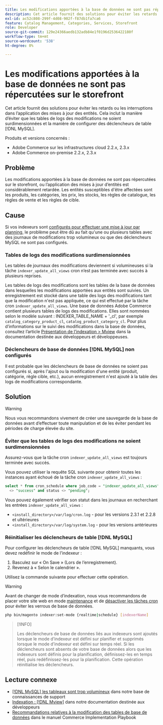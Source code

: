 ```yaml
---
title: Les modifications apportées à la base de données ne sont pas répercutées sur le storefront
description: Cet article fournit des solutions pour éviter les retards ou les interruptions dans l’application des mises à jour des entités. Cela inclut la manière d’éviter que les tables de logs des modifications ne soient surdimensionnées et la manière de configurer  [!DNL MySQL]  déclencheurs de table.
exl-id: ac52c808-299f-4d08-902f-f87db1fa7ca6
feature: Catalog Management, Categories, Services, Storefront
role: Developer
source-git-commit: 129e24366aedb132adb84e1f0196d2536422180f
workflow-type: tm+mt
source-wordcount: '538'
ht-degree: 0%

---
```


# Les modifications apportées à la base de données ne sont pas répercutées sur le storefront

Cet article fournit des solutions pour éviter les retards ou les interruptions dans l’application des mises à jour des entités. Cela inclut la manière d’éviter que les tables de logs des modifications ne soient surdimensionnées et la manière de configurer des déclencheurs de table [!DNL MySQL].

Produits et versions concernés :

* Adobe Commerce sur les infrastructures cloud 2.2.x, 2.3.x
* Adobe Commerce on-premise 2.2.x, 2.3.x

## Problème

Les modifications apportées à la base de données ne sont pas répercutées sur le storefront, ou l’application des mises à jour d’entités est considérablement retardée. Les entités susceptibles d&#39;être affectées sont les produits, les catégories, les prix, les stocks, les règles de catalogue, les règles de vente et les règles de cible.

## Cause

Si vos indexeurs sont [configurés pour effectuer une mise à jour par planning](https://experienceleague.adobe.com/fr/docs/commerce-operations/configuration-guide/cli/manage-indexers#configure-indexers), le problème peut être dû au fait qu&#39;une ou plusieurs tables avec des journaux de modifications trop volumineux ou que des déclencheurs MySQL ne sont pas configurés.

### Tables de logs des modifications surdimensionnées

Les tables de journaux des modifications deviennent si volumineuses si la tâche `indexer_update_all_views` cron n’est pas terminée avec succès à plusieurs reprises.

Les tables de logs des modifications sont les tables de la base de données dans lesquelles les modifications apportées aux entités sont suivies. Un enregistrement est stocké dans une table des logs des modifications tant que la modification n&#39;est pas appliquée, ce qui est effectué par la tâche cron `indexer_update_all_views`. Une base de données Adobe Commerce contient plusieurs tables de logs des modifications. Elles sont nommées selon le modèle suivant : INDEXER\_TABLE\_NAME + &#39;\_cl&#39;, par exemple `catalog_category_product_cl`, `catalog_product_category_cl`. Pour plus d’informations sur le suivi des modifications dans la base de données, consultez l’article [Présentation de l’indexation > Mview](https://developer.adobe.com/commerce/php/development/components/indexing/#mview) dans la documentation destinée aux développeurs et développeuses.

### Déclencheurs de base de données [!DNL MySQL] non configurés

Il est probable que les déclencheurs de base de données ne soient pas configurés si, après l&#39;ajout ou la modification d&#39;une entité (produit, catégorie, règle cible, etc.), aucun enregistrement n&#39;est ajouté à la table des logs de modifications correspondante.

## Solution

>[!WARNING]
>
>Nous vous recommandons vivement de créer une sauvegarde de la base de données avant d’effectuer toute manipulation et de les éviter pendant les périodes de charge élevée du site.

### Éviter que les tables de logs des modifications ne soient surdimensionnées

Assurez-vous que la tâche cron `indexer_update_all_views` est toujours terminée avec succès.

Vous pouvez utiliser la requête SQL suivante pour obtenir toutes les instances ayant échoué de la tâche cron `indexer_update_all_views` :

```sql
select * from cron_schedule where job_code = "indexer_update_all_views" and status
  <> "success" and status <> "pending";
```

Vous pouvez également vérifier son statut dans les journaux en recherchant les entrées `indexer_update_all_views` :

* `<install_directory>/var/log/cron.log` - pour les versions 2.3.1 et 2.2.8 et ultérieures
* `<install_directory>/var/log/system.log` - pour les versions antérieures

### Réinitialiser les déclencheurs de table [!DNL MySQL]

Pour configurer les déclencheurs de table [!DNL MySQL] manquants, vous devez redéfinir le mode de l’indexeur :

1. Basculez sur « On Save » (Lors de l’enregistrement).
1. Revenez à « Selon le calendrier ».

Utilisez la commande suivante pour effectuer cette opération.

>[!WARNING]
>
>Avant de changer de mode d’indexation, nous vous recommandons de placer votre site web en mode [maintenance](https://experienceleague.adobe.com/docs/commerce-operations/configuration-guide/setup/application-modes.html?lang=fr#maintenance-mode) et de [désactiver les tâches cron](https://experienceleague.adobe.com/docs/commerce-cloud-service/user-guide/configure/app/properties/crons-property.html?lang=fr#disable-cron-jobs) pour éviter les verrous de base de données.

```bash
php bin/magento indexer:set-mode {realtime|schedule} [indexerName]
```

>[!INFO]
>
>Les déclencheurs de base de données liés aux indexeurs sont ajoutés lorsque le mode d’indexeur est défini sur planifier et supprimés lorsque le mode d’indexeur est défini sur temps réel. Si les déclencheurs sont absents de votre base de données alors que les indexeurs sont définis pour la planification, définissez-les en temps réel, puis redéfinissez-les pour la planification. Cette opération réinitialise les déclencheurs.

## Lecture connexe

* [[!DNL MySQL] les tableaux sont trop volumineux](https://experienceleague.adobe.com/fr/docs/experience-cloud-kcs/kbarticles/ka-26945) dans notre base de connaissances de support
* [Indexation : [!DNL Mview]](https://developer.adobe.com/commerce/php/development/components/indexing/#mview) dans notre documentation destinée aux développeurs
* [Recommandations relatives à la modification des tables de base de données](https://experienceleague.adobe.com/fr/docs/commerce-operations/implementation-playbook/best-practices/development/modifying-core-and-third-party-tables#why-adobe-recommends-avoiding-modifications) dans le manuel Commerce Implementation Playbook
